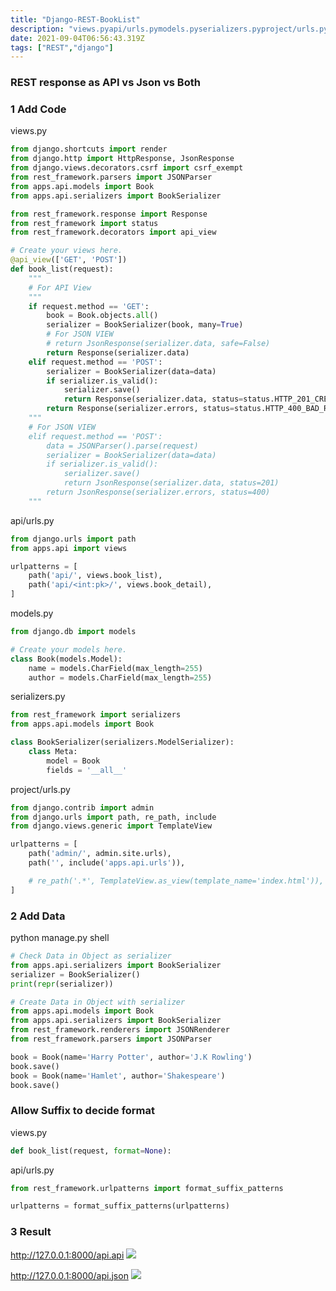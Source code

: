 ```yaml
---
title: "Django-REST-BookList"
description: "views.pyapi/urls.pymodels.pyserializers.pyproject/urls.py"
date: 2021-09-04T06:56:43.319Z
tags: ["REST","django"]
---
```

### REST response as API vs Json vs Both

### 1 Add Code

views.py

``` python
from django.shortcuts import render
from django.http import HttpResponse, JsonResponse
from django.views.decorators.csrf import csrf_exempt
from rest_framework.parsers import JSONParser
from apps.api.models import Book
from apps.api.serializers import BookSerializer

from rest_framework.response import Response
from rest_framework import status
from rest_framework.decorators import api_view

# Create your views here.
@api_view(['GET', 'POST'])
def book_list(request):
    """
    # For API View
    """
    if request.method == 'GET':
        book = Book.objects.all()
        serializer = BookSerializer(book, many=True)
        # For JSON VIEW
        # return JsonResponse(serializer.data, safe=False)
        return Response(serializer.data)
    elif request.method == 'POST':
        serializer = BookSerializer(data=data)
        if serializer.is_valid():
            serializer.save()
            return Response(serializer.data, status=status.HTTP_201_CREATED)
        return Response(serializer.errors, status=status.HTTP_400_BAD_REQUEST)
    """ 
    # For JSON VIEW
    elif request.method == 'POST':
        data = JSONParser().parse(request)
        serializer = BookSerializer(data=data)
        if serializer.is_valid():
            serializer.save()
            return JsonResponse(serializer.data, status=201)
        return JsonResponse(serializer.errors, status=400)
    """

```

api/urls.py
```python
from django.urls import path
from apps.api import views

urlpatterns = [
    path('api/', views.book_list),
    path('api/<int:pk>/', views.book_detail),
]
```

models.py
```python
from django.db import models

# Create your models here.
class Book(models.Model):
    name = models.CharField(max_length=255)
    author = models.CharField(max_length=255)
```

serializers.py
```python
from rest_framework import serializers
from apps.api.models import Book

class BookSerializer(serializers.ModelSerializer):
    class Meta:
        model = Book
        fields = '__all__'
```

project/urls.py
```python
from django.contrib import admin
from django.urls import path, re_path, include
from django.views.generic import TemplateView

urlpatterns = [
    path('admin/', admin.site.urls),
    path('', include('apps.api.urls')),

    # re_path('.*', TemplateView.as_view(template_name='index.html')),
]

```
### 2 Add Data
python manage.py shell
```python
# Check Data in Object as serializer
from apps.api.serializers import BookSerializer
serializer = BookSerializer()
print(repr(serializer))

# Create Data in Object with serializer
from apps.api.models import Book
from apps.api.serializers import BookSerializer
from rest_framework.renderers import JSONRenderer
from rest_framework.parsers import JSONParser

book = Book(name='Harry Potter', author='J.K Rowling')
book.save()
book = Book(name='Hamlet', author='Shakespeare')
book.save()
```

### Allow Suffix to decide format
views.py
```python
def book_list(request, format=None):
```
api/urls.py
```python
from rest_framework.urlpatterns import format_suffix_patterns

urlpatterns = format_suffix_patterns(urlpatterns)
```


### 3 Result
http://127.0.0.1:8000/api.api
![](/images/f31f8784-b234-4640-b080-ef7bcbbcd906-image.png)

http://127.0.0.1:8000/api.json
![](/images/67e21fc8-79cc-436c-ab33-e2b5217dda9d-image.png)
